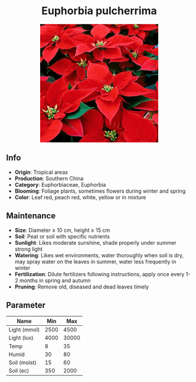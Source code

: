 <h1 align='center'>Euphorbia pulcherrima</h1>
<p align="center">
    <img 
        align='center'
        width='320'
        src="../images/euphorbia pulcherrima.png" 
        alt='Euphorbia pulcherrima' />
</p>

## Info

 - **Origin**: Tropical areas
 - **Production**: Southern China
 - **Category**: Euphorbiaceae, Euphorbia
 - **Blooming**: Foliage plants, sometimes flowers during winter and spring
 - **Color**: Leaf red, peach red, white, yellow or in mixture

## Maintenance

 - **Size**: Diameter ≥ 10 cm, height ≥ 15 cm
 - **Soil**: Peat or soil with specific nutrients
 - **Sunlight**: Likes moderate sunshine, shade properly under summer strong light
 - **Watering**: Likes wet environments, water thoroughly when soil is dry, may spray water on the leaves in summer, water less frequently in winter
 - **Fertilization**: Dilute fertilizers following instructions,  apply once every 1-2 months in spring and autumn
 - **Pruning**: Remove old, diseased and dead leaves timely

## Parameter

| Name         | Min  | Max   |
|--------------|------|-------|
| Light (mmol) | 2500 | 4500  |
| Light (lux)  | 4000 | 30000 |
| Temp         | 8    | 35    |
| Humid        | 30   | 80    |
| Soil (moist) | 15   | 60    |
| Soil (ec)    | 350  | 2000  |